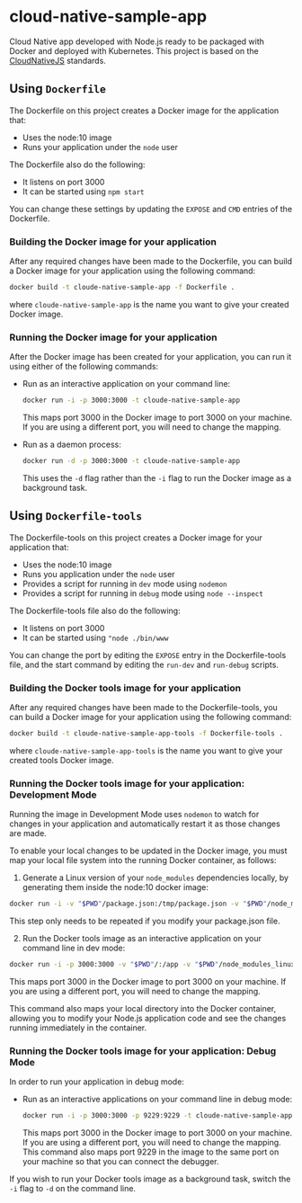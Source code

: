 # cloud-native-sample-app

Cloud Native app developed with Node.js ready to be packaged with Docker and deployed with Kubernetes.
This project is based on the [CloudNativeJS](https://github.com/CloudNativeJS) standards.

## Using `Dockerfile`

The Dockerfile on this project creates a Docker image for the application that:

* Uses the node:10 image
* Runs your application under the `node` user 

The Dockerfile also do the following:

* It listens on port 3000
* It can be started using `npm start`

You can change these settings by updating the `EXPOSE` and `CMD` entries of the Dockerfile.

### Building the Docker image for your application

After any required changes have been made to the Dockerfile, you can build a Docker image for your application using 
the following command:

```sh
docker build -t cloude-native-sample-app -f Dockerfile .
```
where `cloude-native-sample-app` is the name you want to give your created Docker image.

### Running the Docker image for your application

After the Docker image has been created for your application, you can run it using either of the following commands:

* Run as an interactive application on your command line:
  
  ```sh
  docker run -i -p 3000:3000 -t cloude-native-sample-app
  ```
  
  This maps port 3000 in the Docker image to port 3000 on your machine. If you are using a different port, you will need 
  to change the mapping.

* Run as a daemon process:
  ```sh
  docker run -d -p 3000:3000 -t cloude-native-sample-app
  ```
  This uses the `-d` flag rather than the `-i` flag to run the Docker image as a background task.

## Using `Dockerfile-tools`

The Dockerfile-tools on this project creates a Docker image for your application that:

* Uses the node:10 image
* Runs you application under the `node` user 
* Provides a script for running in `dev` mode using `nodemon`
* Provides a script for running in `debug` mode using `node --inspect`

The Dockerfile-tools file also do the following:

* It listens on port 3000
* It can be started using `"node ./bin/www`

You can change the port by editing the `EXPOSE` entry in the Dockerfile-tools file, and the start command by editing 
the `run-dev` and `run-debug` scripts.

### Building the Docker tools image for your application

After any required changes have been made to the Dockerfile-tools, you can build a Docker image for your application 
using the following command:

```sh
docker build -t cloude-native-sample-app-tools -f Dockerfile-tools .
```
where `cloude-native-sample-app-tools` is the name you want to give your created tools Docker image.

### Running the Docker tools image for your application: Development Mode

Running the image in Development Mode uses `nodemon` to watch for changes in your application and automatically restart 
it as those changes are made.

To enable your local changes to be updated in the Docker image, you must map your local file system into the running 
Docker container, as follows:

1. Generate a Linux version of your `node_modules` dependencies locally, by generating them inside the node:10 docker 
image:
  ```sh
  docker run -i -v "$PWD"/package.json:/tmp/package.json -v "$PWD"/node_modules_linux:/tmp/node_modules -w /tmp -t node:10 npm install
  ```
  This step only needs to be repeated if you modify your package.json file.
  
2. Run the Docker tools image as an interactive application on your command line in dev mode:
  ```sh
  docker run -i -p 3000:3000 -v "$PWD"/:/app -v "$PWD"/node_modules_linux:/app/node_modules -t cloude-native-sample-app-tools /bin/run-dev
  ```
  This maps port 3000 in the Docker image to port 3000 on your machine. If you are using a different port, you will need 
  to change the mapping.
  
  This command also maps your local directory into the Docker container, allowing you to modify your Node.js application
  code and see the changes running immediately in the container.
     
### Running the Docker tools image for your application: Debug Mode

In order to run your application in debug mode:
* Run as an interactive applications on your command line in debug mode:
  ```sh
  docker run -i -p 3000:3000 -p 9229:9229 -t cloude-native-sample-app-tools /bin/run-debug
  ```
  This maps port 3000 in the Docker image to port 3000 on your machine. If you are using a different port, you will need to change the mapping.
  This command also maps port 9229 in the image to the same port on your machine so that you can connect the debugger.

If you wish to run your Docker tools image as a background task, switch the `-i` flag to `-d` on the command line.
